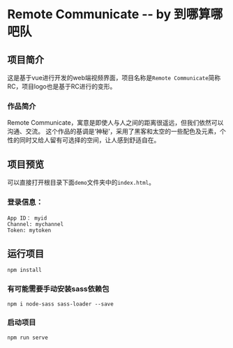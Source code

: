 # Remote Communicate -- by 到哪算哪吧队

## 项目简介

这是基于vue进行开发的web端视频界面，项目名称是`Remote Communicate`简称RC，项目logo也是基于RC进行的变形。

### 作品简介
Remote Communicate，寓意是即使人与人之间的距离很遥远，但我们依然可以沟通、交流。
这个作品的基调是‘神秘’，采用了黑客和太空的一些配色及元素，个性的同时又给人留有可选择的空间，让人感到舒适自在。

## 项目预览

可以直接打开根目录下面`demo`文件夹中的`index.html`。

### 登录信息：
```
App ID： myid
Channel: mychannel
Token: mytoken
```

## 运行项目
```
npm install
```
### 有可能需要手动安装sass依赖包
```
npm i node-sass sass-loader --save
```

### 启动项目
```
npm run serve
```